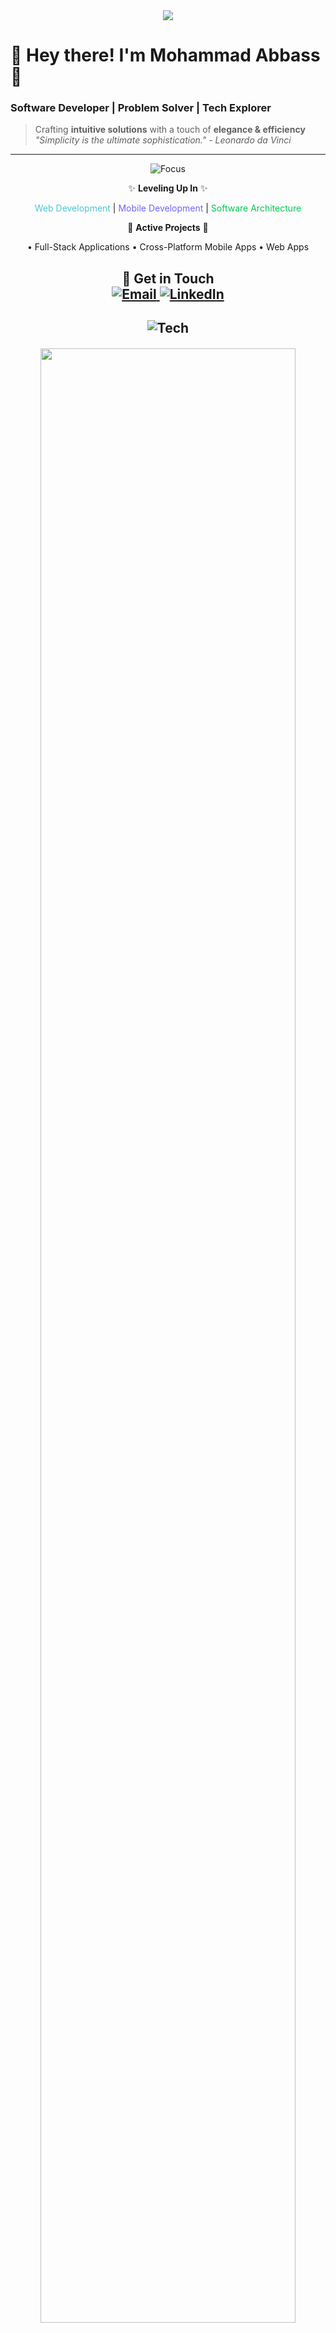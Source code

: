 <div align="center">
  <img src="https://readme-typing-svg.demolab.com/?lines=Welcome+to+my+GitHub!;Building+Elegant+Code;Web+×+Mobile+Development&color=4EC5D4&center=true&vCenter=true&width=500" />
</div>

# 🌟 Hey there! I'm Mohammad Abbass👋  
### **Software Developer | Problem Solver | Tech Explorer**  
> Crafting **intuitive solutions** with a touch of **elegance & efficiency**  
> _"Simplicity is the ultimate sophistication." - Leonardo da Vinci_

---
  
<div align="center">
 <img src="https://img.shields.io/badge/-Current_Focus-4EC5D4?style=flat&logo=rocket&logoColor=white" alt="Focus" /> 
</>
<div align="center">

✨ **Leveling Up In** ✨ 

<span style="color: #4EC5D4">Web Development</span> | <span style="color: #6C63FF">Mobile Development</span> | <span style="color: #00C853">Software Architecture</span>

🔧 **Active Projects** 🔧

• Full-Stack Applications • Cross-Platform Mobile Apps • Web Apps  

📮 **Get in Touch**  
<a href="mohammadabbass0701@gmail.com">
  <img src="https://img.shields.io/badge/Email-FFD700?style=for-the-badge&logo=gmail" alt="Email">
</a>
<a href="https://linkedin.com/in/yourprofile" target="_blank">
  <img src="https://img.shields.io/badge/LinkedIn-0A66C2?style=for-the-badge&logo=linkedin" alt="LinkedIn">
</a>
---

## <img src="https://img.shields.io/badge/-Tech_Stack-4EC5D4?style=flat&logo=visual-studio-code&logoColor=white" alt="Tech" />
<p align="center">
  <img src="https://skillicons.dev/icons?i=js,nodejs,php,java,html,css,dart,flutter,express,mongodb,mysql,postgres,git,github&theme=dark&perline=7" width="90%" style="margin: 2px 0;"/>
</p>

---

## <img src="https://img.shields.io/badge/-GitHub_Analytics-4EC5D4?style=flat&logo=google-analytics&logoColor=white" alt="Stats" /> 
<div align="center">
<div align="center">
  
| **Stats** | **Streak** | **Languages** |
|-----------|------------|---------------|
| <img src="https://github-readme-stats.vercel.app/api?username=mohammaddabbass&theme=dark&hide_border=true&show_icons=true&include_all_commits=true&count_private=true&hide_rank=true&bg_color=00000000&text_color=4EC5D4" width="100%"/> | <img src="https://github-readme-streak-stats.herokuapp.com/?user=mohammaddabbass&theme=dark&hide_border=true&background=00000000&stroke=4EC5D4&ring=4EC5D4&fire=4EC5D4&currStreakLabel=4EC5D4" width="100%"/> | <img src="https://github-readme-stats.vercel.app/api/top-langs/?username=mohammaddabbass&theme=dark&hide_border=true&layout=compact&bg_color=00000000&text_color=4EC5D4" width="100%"/> |
  
</div>

---

## <img src="https://img.shields.io/badge/-Let's_Connect-4EC5D4?style=flat&logo=connectdevelop&logoColor=white" alt="Connect" /> 
<p align="center">
  <a href="https://linkedin.com/in/yourprofile">
    <img src="https://img.shields.io/badge/LinkedIn-0077B5?style=for-the-badge&logo=linkedin&logoColor=white" />
  </a>
  <a href="https://github.com/mohammaddabbass">
    <img src="https://img.shields.io/badge/GitHub-181717?style=for-the-badge&logo=github&logoColor=white" />
  </a>
</p>

<!-- ANIMATED TYPING EFFECT -->

<p align="center">
  <img src="https://media.giphy.com/media/qgQUggAC3Pfv687qPC/giphy.gif" width="400" />
</p>

<img src="https://readme-typing-svg.demolab.com/?lines=Turning+Ideas+Into+Reality;Full-Stack+•+Web+•+Mobile;Always+Learning,+Always+Growing&color=4EC5D4&center=true&vCenter=true&width=500" />
